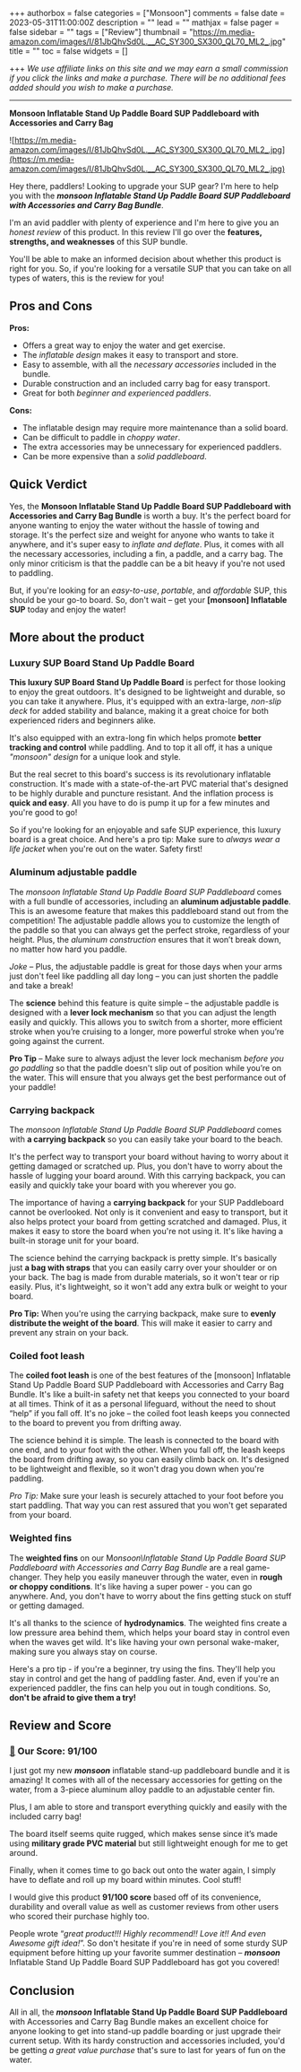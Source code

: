 +++
authorbox = false
categories = ["Monsoon"]
comments = false
date = 2023-05-31T11:00:00Z
description = ""
lead = ""
mathjax = false
pager = false
sidebar = ""
tags = ["Review"]
thumbnail = "https://m.media-amazon.com/images/I/81JbQhvSd0L.__AC_SY300_SX300_QL70_ML2_.jpg"
title = ""
toc = false
widgets = []

+++
_We use affiliate links on this site and we may earn a small commission if you click the links and make a purchase. There will be no additional fees added should you wish to make a purchase._

***

**Monsoon Inflatable Stand Up Paddle Board SUP Paddleboard with Accessories and Carry Bag**

![https://m.media-amazon.com/images/I/81JbQhvSd0L.__AC_SY300_SX300_QL70_ML2_.jpg](https://m.media-amazon.com/images/I/81JbQhvSd0L.__AC_SY300_SX300_QL70_ML2_.jpg)

Hey there, paddlers! Looking to upgrade your SUP gear? I'm here to help you with the ***monsoon Inflatable Stand Up Paddle Board SUP Paddleboard with Accessories and Carry Bag Bundle***. 

I'm an avid paddler with plenty of experience and I'm here to give you an *honest review* of this product. In this review I'll go over the **features, strengths, and weaknesses** of this SUP bundle. 

You'll be able to make an informed decision about whether this product is right for you. So, if you're looking for a versatile SUP that you can take on all types of waters, this is the review for you!

## Pros and Cons

**Pros:**

- Offers a great way to enjoy the water and get exercise.
- The *inflatable design* makes it easy to transport and store.
- Easy to assemble, with all the *necessary accessories* included in the bundle.
- Durable construction and an included carry bag for easy transport.
- Great for both *beginner and experienced paddlers*.

**Cons:**

- The inflatable design may require more maintenance than a solid board.
- Can be difficult to paddle in *choppy water*.
- The extra accessories may be unnecessary for experienced paddlers.
- Can be more expensive than a *solid paddleboard*.

## Quick Verdict

Yes, the **Monsoon Inflatable Stand Up Paddle Board SUP Paddleboard with Accessories and Carry Bag Bundle** is worth a buy. It's the perfect board for anyone wanting to enjoy the water without the hassle of towing and storage. It's the perfect size and weight for anyone who wants to take it anywhere, and it's super easy to *inflate and deflate*. Plus, it comes with all the necessary accessories, including a fin, a paddle, and a carry bag. The only minor criticism is that the paddle can be a bit heavy if you're not used to paddling.

But, if you're looking for an *easy-to-use*, *portable*, and *affordable* SUP, this should be your go-to board. So, don't wait – get your **\[monsoon\] Inflatable SUP** today and enjoy the water!

## More about the product

### Luxury SUP Board Stand Up Paddle Board

**This luxury SUP Board Stand Up Paddle Board** is perfect for those looking to enjoy the great outdoors. It's designed to be lightweight and durable, so you can take it anywhere. Plus, it's equipped with an extra-large, *non-slip deck* for added stability and balance, making it a great choice for both experienced riders and beginners alike.

It's also equipped with an extra-long fin which helps promote **better tracking and control** while paddling. And to top it all off, it has a unique *"monsoon" design* for a unique look and style.

But the real secret to this board's success is its revolutionary inflatable construction. It's made with a state-of-the-art PVC material that's designed to be highly durable and puncture resistant. And the inflation process is **quick and easy**. All you have to do is pump it up for a few minutes and you're good to go!

So if you're looking for an enjoyable and safe SUP experience, this luxury board is a great choice. And here's a pro tip: Make sure to *always wear a life jacket* when you're out on the water. Safety first!

### Aluminum adjustable paddle

The *monsoon Inflatable Stand Up Paddle Board SUP Paddleboard* comes with a full bundle of accessories, including an **aluminum adjustable paddle**. This is an awesome feature that makes this paddleboard stand out from the competition! The adjustable paddle allows you to customize the length of the paddle so that you can always get the perfect stroke, regardless of your height. Plus, the *aluminum construction* ensures that it won’t break down, no matter how hard you paddle.

*Joke* – Plus, the adjustable paddle is great for those days when your arms just don't feel like paddling all day long – you can just shorten the paddle and take a break!

The **science** behind this feature is quite simple – the adjustable paddle is designed with a **lever lock mechanism** so that you can adjust the length easily and quickly. This allows you to switch from a shorter, more efficient stroke when you’re cruising to a longer, more powerful stroke when you’re going against the current.

**Pro Tip** – Make sure to always adjust the lever lock mechanism *before you go paddling* so that the paddle doesn't slip out of position while you’re on the water. This will ensure that you always get the best performance out of your paddle!

### Carrying backpack

The *monsoon Inflatable Stand Up Paddle Board SUP Paddleboard* comes with **a carrying backpack** so you can easily take your board to the beach. 

It's the perfect way to transport your board without having to worry about it getting damaged or scratched up. Plus, you don't have to worry about the hassle of lugging your board around. With this carrying backpack, you can easily and quickly take your board with you wherever you go.

The importance of having a **carrying backpack** for your SUP Paddleboard cannot be overlooked. Not only is it convenient and easy to transport, but it also helps protect your board from getting scratched and damaged. Plus, it makes it easy to store the board when you're not using it. It's like having a built-in storage unit for your board.

The science behind the carrying backpack is pretty simple. It's basically just **a bag with straps** that you can easily carry over your shoulder or on your back. The bag is made from durable materials, so it won't tear or rip easily. Plus, it's lightweight, so it won't add any extra bulk or weight to your board.

**Pro Tip:** When you're using the carrying backpack, make sure to **evenly distribute the weight of the board**. This will make it easier to carry and prevent any strain on your back.

### Coiled foot leash

The **coiled foot leash** is one of the best features of the \[monsoon\] Inflatable Stand Up Paddle Board SUP Paddleboard with Accessories and Carry Bag Bundle. It's like a built-in safety net that keeps you connected to your board at all times. Think of it as a personal lifeguard, without the need to shout “help” if you fall off. It's no joke – the coiled foot leash keeps you connected to the board to prevent you from drifting away.

The science behind it is simple. The leash is connected to the board with one end, and to your foot with the other. When you fall off, the leash keeps the board from drifting away, so you can easily climb back on. It's designed to be lightweight and flexible, so it won't drag you down when you're paddling.

*Pro Tip:* Make sure your leash is securely attached to your foot before you start paddling. That way you can rest assured that you won't get separated from your board.

### Weighted fins

The **weighted fins** on our M*onsoon\Inflatable Stand Up Paddle Board SUP Paddleboard with Accessories and Carry Bag Bundle* are a real game-changer. They help you easily maneuver through the water, even in **rough or choppy conditions**. It's like having a super power - you can go anywhere. And, you don't have to worry about the fins getting stuck on stuff or getting damaged.

It's all thanks to the science of **hydrodynamics**. The weighted fins create a low pressure area behind them, which helps your board stay in control even when the waves get wild. It's like having your own personal wake-maker, making sure you always stay on course.

Here's a pro tip - if you're a beginner, try using the fins. They'll help you stay in control and get the hang of paddling faster. And, even if you're an experienced paddler, the fins can help you out in tough conditions. So, **don't be afraid to give them a try!**

## Review and Score

### **[🎯](https://emojipedia.org/direct-hit/)** Our Score: 91/100

I just got my new ***monsoon*** inflatable stand-up paddleboard bundle and it is amazing! It comes with all of the necessary accessories for getting on the water, from a 3-piece aluminum alloy paddle to an adjustable center fin. 

Plus, I am able to store and transport everything quickly and easily with the included carry bag!

The board itself seems quite rugged, which makes sense since it’s made using **military grade PVC material** but still lightweight enough for me to get around.

Finally, when it comes time to go back out onto the water again, I simply have to deflate and roll up my board within minutes. Cool stuff!

I would give this product **91/100 score** based off of its convenience, durability and overall value as well as customer reviews from other users who scored their purchase highly too. 

People wrote “*great product!!! Highly recommend!! Love it!! And even Awesome gift idea!*”. So don't hesitate if you're in need of some sturdy SUP equipment before hitting up your favorite summer destination – ***monsoon*** Inflatable Stand Up Paddle Board SUP Paddleboard has got you covered!

## Conclusion

All in all, the ***monsoon* Inflatable Stand Up Paddle Board SUP Paddleboard** with Accessories and Carry Bag Bundle makes an excellent choice for anyone looking to get into stand-up paddle boarding or just upgrade their current setup. With its hardy construction and accessories included, you'd be getting *a great value purchase* that's sure to last for years of fun on the water.